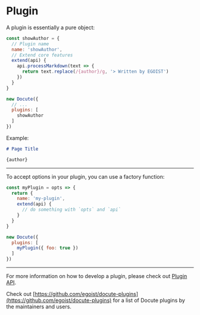 # Plugin

A plugin is essentially a pure object:

```js
const showAuthor = {
  // Plugin name
  name: 'showAuthor',
  // Extend core features
  extend(api) {
    api.processMarkdown(text => {
      return text.replace(/{author}/g, '> Written by EGOIST')
    })
  }
}

new Docute({
  // ...
  plugins: [
    showAuthor
  ]
})
```

Example:

```markdown
# Page Title

{author}
```

<ImageZoom :border="true" src="https://i.loli.net/2018/09/28/5bae278dd9c03.png" />

---

To accept options in your plugin, you can use a factory function:

```js
const myPlugin = opts => {
  return {
    name: 'my-plugin',
    extend(api) {
      // do something with `opts` and `api`
    }
  }
}

new Docute({
  plugins: [
    myPlugin({ foo: true })
  ]
})
```

---

For more information on how to develop a plugin, please check out [Plugin API](/plugin).

Check out [https://github.com/egoist/docute-plugins](https://github.com/egoist/docute-plugins) for a list of Docute plugins by the maintainers and users.
